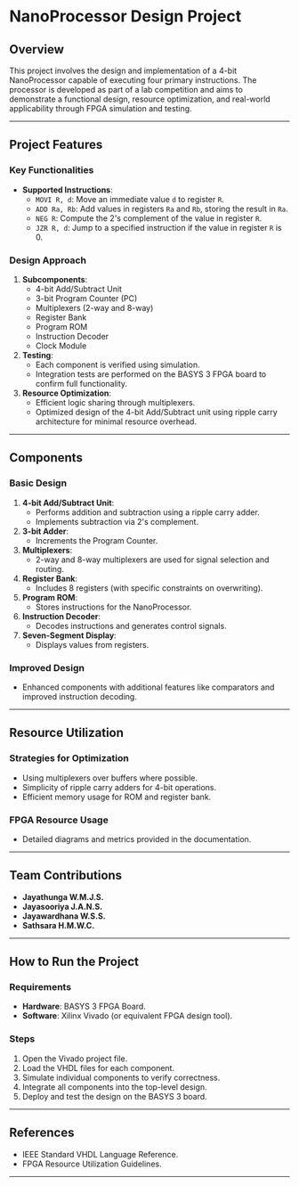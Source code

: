 # NanoProcessor Design Project

## Overview
This project involves the design and implementation of a 4-bit NanoProcessor capable of executing four primary instructions. The processor is developed as part of a lab competition and aims to demonstrate a functional design, resource optimization, and real-world applicability through FPGA simulation and testing.

---

## Project Features
### Key Functionalities
- **Supported Instructions**:
  - `MOVI R, d`: Move an immediate value `d` to register `R`.
  - `ADD Ra, Rb`: Add values in registers `Ra` and `Rb`, storing the result in `Ra`.
  - `NEG R`: Compute the 2's complement of the value in register `R`.
  - `JZR R, d`: Jump to a specified instruction if the value in register `R` is 0.

### Design Approach
1. **Subcomponents**:
   - 4-bit Add/Subtract Unit
   - 3-bit Program Counter (PC)
   - Multiplexers (2-way and 8-way)
   - Register Bank
   - Program ROM
   - Instruction Decoder
   - Clock Module
2. **Testing**:
   - Each component is verified using simulation.
   - Integration tests are performed on the BASYS 3 FPGA board to confirm full functionality.
3. **Resource Optimization**:
   - Efficient logic sharing through multiplexers.
   - Optimized design of the 4-bit Add/Subtract unit using ripple carry architecture for minimal resource overhead.

---

## Components
### Basic Design
1. **4-bit Add/Subtract Unit**:
   - Performs addition and subtraction using a ripple carry adder.
   - Implements subtraction via 2's complement.
2. **3-bit Adder**:
   - Increments the Program Counter.
3. **Multiplexers**:
   - 2-way and 8-way multiplexers are used for signal selection and routing.
4. **Register Bank**:
   - Includes 8 registers (with specific constraints on overwriting).
5. **Program ROM**:
   - Stores instructions for the NanoProcessor.
6. **Instruction Decoder**:
   - Decodes instructions and generates control signals.
7. **Seven-Segment Display**:
   - Displays values from registers.

### Improved Design
- Enhanced components with additional features like comparators and improved instruction decoding.

---

## Resource Utilization
### Strategies for Optimization
- Using multiplexers over buffers where possible.
- Simplicity of ripple carry adders for 4-bit operations.
- Efficient memory usage for ROM and register bank.

### FPGA Resource Usage
- Detailed diagrams and metrics provided in the documentation.

---

## Team Contributions
- **Jayathunga W.M.J.S.**
- **Jayasooriya J.A.N.S.**
- **Jayawardhana W.S.S.**
- **Sathsara H.M.W.C.**

---

## How to Run the Project
### Requirements
- **Hardware**: BASYS 3 FPGA Board.
- **Software**: Xilinx Vivado (or equivalent FPGA design tool).

### Steps
1. Open the Vivado project file.
2. Load the VHDL files for each component.
3. Simulate individual components to verify correctness.
4. Integrate all components into the top-level design.
5. Deploy and test the design on the BASYS 3 board.

---

## References
- IEEE Standard VHDL Language Reference.
- FPGA Resource Utilization Guidelines.

---


